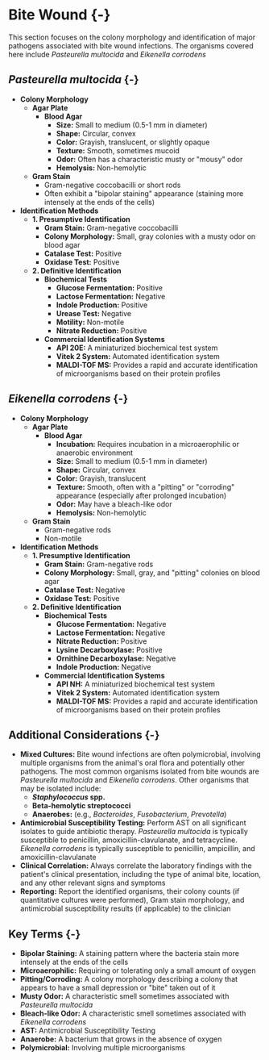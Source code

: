 #  Bite Wound {-}

This section focuses on the colony morphology and identification of major pathogens associated with bite wound infections. The organisms covered here include *Pasteurella multocida* and *Eikenella corrodens*

## ***Pasteurella multocida*** {-}

*   **Colony Morphology**
    *   **Agar Plate**
        *   **Blood Agar**
            *   **Size:** Small to medium (0.5-1 mm in diameter)
            *   **Shape:** Circular, convex
            *   **Color:** Grayish, translucent, or slightly opaque
            *   **Texture:** Smooth, sometimes mucoid
            *   **Odor:** Often has a characteristic musty or "mousy" odor
            *   **Hemolysis:** Non-hemolytic
    *   **Gram Stain**
        *   Gram-negative coccobacilli or short rods
        *   Often exhibit a "bipolar staining" appearance (staining more intensely at the ends of the cells)
*   **Identification Methods**
    *   **1. Presumptive Identification**
        *   **Gram Stain:** Gram-negative coccobacilli
        *   **Colony Morphology:** Small, gray colonies with a musty odor on blood agar
        *   **Catalase Test:** Positive
        *   **Oxidase Test:** Positive
    *   **2. Definitive Identification**
        *   **Biochemical Tests**
            *   **Glucose Fermentation:** Positive
            *   **Lactose Fermentation:** Negative
            *   **Indole Production:** Positive
            *   **Urease Test:** Negative
            *   **Motility:** Non-motile
            *   **Nitrate Reduction:** Positive
        *   **Commercial Identification Systems**
            *   **API 20E:** A miniaturized biochemical test system
            *   **Vitek 2 System:** Automated identification system
            *   **MALDI-TOF MS:** Provides a rapid and accurate identification of microorganisms based on their protein profiles

## ***Eikenella corrodens*** {-}

*   **Colony Morphology**
    *   **Agar Plate**
        *   **Blood Agar**
            *   **Incubation:** Requires incubation in a microaerophilic or anaerobic environment
            *   **Size:** Small to medium (0.5-1 mm in diameter)
            *   **Shape:** Circular, convex
            *   **Color:** Grayish, translucent
            *   **Texture:** Smooth, often with a "pitting" or "corroding" appearance (especially after prolonged incubation)
            *   **Odor:** May have a bleach-like odor
            *   **Hemolysis:** Non-hemolytic
    *   **Gram Stain**
        *   Gram-negative rods
        *   Non-motile
*   **Identification Methods**
    *   **1. Presumptive Identification**
        *   **Gram Stain:** Gram-negative rods
        *   **Colony Morphology:** Small, gray, and "pitting" colonies on blood agar
        *   **Catalase Test:** Negative
        *   **Oxidase Test:** Positive
    *   **2. Definitive Identification**
        *   **Biochemical Tests**
            *   **Glucose Fermentation:** Negative
            *   **Lactose Fermentation:** Negative
            *   **Nitrate Reduction:** Positive
            *   **Lysine Decarboxylase:** Positive
            *   **Ornithine Decarboxylase:** Negative
            *   **Indole Production:** Negative
        *   **Commercial Identification Systems**
            *   **API NH:** A miniaturized biochemical test system
            *   **Vitek 2 System:** Automated identification system
            *   **MALDI-TOF MS:** Provides a rapid and accurate identification of microorganisms based on their protein profiles

## **Additional Considerations** {-}

*   **Mixed Cultures:** Bite wound infections are often polymicrobial, involving multiple organisms from the animal's oral flora and potentially other pathogens. The most common organisms isolated from bite wounds are *Pasteurella multocida* and *Eikenella corrodens*. Other organisms that may be isolated include:
    *   ***Staphylococcus* spp.**
    *   **Beta-hemolytic streptococci**
    *   **Anaerobes:** (e.g., *Bacteroides*, *Fusobacterium*, *Prevotella*)
*   **Antimicrobial Susceptibility Testing:** Perform AST on all significant isolates to guide antibiotic therapy. *Pasteurella multocida* is typically susceptible to penicillin, amoxicillin-clavulanate, and tetracycline. *Eikenella corrodens* is typically susceptible to penicillin, ampicillin, and amoxicillin-clavulanate
*   **Clinical Correlation:** Always correlate the laboratory findings with the patient's clinical presentation, including the type of animal bite, location, and any other relevant signs and symptoms
*   **Reporting:** Report the identified organisms, their colony counts (if quantitative cultures were performed), Gram stain morphology, and antimicrobial susceptibility results (if applicable) to the clinician

## **Key Terms** {-}

*   **Bipolar Staining:** A staining pattern where the bacteria stain more intensely at the ends of the cells
*   **Microaerophilic:** Requiring or tolerating only a small amount of oxygen
*   **Pitting/Corroding:** A colony morphology describing a colony that appears to have a small depression or "bite" taken out of it
*   **Musty Odor:** A characteristic smell sometimes associated with *Pasteurella multocida*
*   **Bleach-like Odor:** A characteristic smell sometimes associated with *Eikenella corrodens*
*   **AST:** Antimicrobial Susceptibility Testing
*   **Anaerobe:** A bacterium that grows in the absence of oxygen
*   **Polymicrobial:** Involving multiple microorganisms
